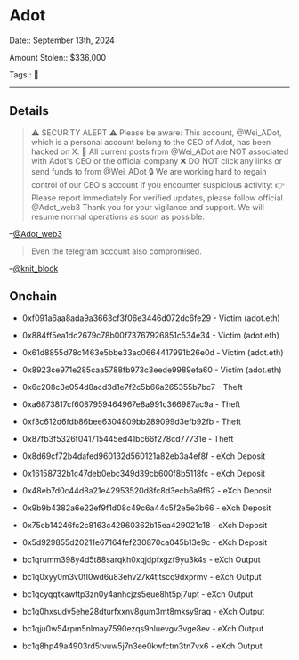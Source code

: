 # Adot

Date:: September 13th, 2024

Amount Stolen:: $336,000

Tags:: 🔑

---

## Details

> ⚠️ SECURITY ALERT ⚠️ Please be aware: 
> This account, @Wei_ADot, which is a personal account belong to the CEO of Adot, has been hacked on X.
> 🚫 All current posts from @Wei_ADot are NOT associated with Adot's CEO or the official company
> ❌ DO NOT click any links or send funds to from @Wei_ADot
> 🔒 We are working hard to regain control of our CEO's account
> If you encounter suspicious activity: 👉 Please report immediately
> For verified updates, please follow official 
> @Adot_web3
> Thank you for your vigilance and support. We will resume normal operations as soon as possible.

–[@Adot_web3](https://x.com/Adot_web3/status/1837489227938123856)


> Even the telegram account also compromised.

–[@knit_block](https://x.com/knit_block/status/1837687418746819051)


## Onchain

- 0xf091a6aa8ada9a3663cf3f06e3446d072dc6fe29 - Victim (adot.eth)
- 0x884ff5ea1dc2679c78b00f73767926851c534e34 - Victim (adot.eth)
- 0x61d8855d78c1463e5bbe33ac0664417991b26e0d - Victim (adot.eth)
- 0x8923ce971e285caa5788fb973c3eede9989efa60 - Victim (adot.eth)

- 0x6c208c3e054d8acd3d1e7f2c5b66a265355b7bc7 - Theft
- 0xa6873817cf6087959464967e8a991c366987ac9a - Theft
- 0xf3c612d6fdb86bee6304809bb289099d3efb92fb - Theft
- 0x87fb3f5326f041715445ed41bc66f278cd77731e - Theft

- 0x8d69cf72b4dafed960132d560121a82eb3a4ef8f - eXch Deposit
- 0x16158732b1c47deb0ebc349d39cb600f8b5118fc - eXch Deposit
- 0x48eb7d0c44d8a21e42953520d8fc8d3ecb6a9f62 - eXch Deposit
- 0x9b9b4382a6e22ef9f1d08c49c6a44c5f2e5e3b66 - eXch Deposit
- 0x75cb14246fc2c8163c42960362b15ea429021c18 - eXch Deposit
- 0x5d929855d20211e67164fef230870ca045b13e9c - eXch Deposit

- bc1qrumm398y4d5t88sarqkh0xqjdpfxgzf9yu3k4s - eXch Output
- bc1q0xyy0m3v0fl0wd6u83ehv27k4tltscq9dxprmv - eXch Output
- bc1qcyqqtkawttp3zn0y4anhcjzs5eue8ht5pj7upt - eXch Output
- bc1q0hxsudv5ehe28dturfxxnv8gum3mt8mksy9raq - eXch Output
- bc1qju0w54rpm5nlmay7590ezqs9nluevgv3vge8ev - eXch Output
- bc1q8hp49a4903rd5tvuw5j7n3ee0kwfctm3tn7vx6 - eXch Output






